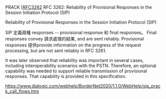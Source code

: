 
PRACK [<a href="http://tools.ietf.org/html/rfc3262">RFC3262</a>
RFC 3262: Reliability of Provisional Responses in the Session Initiation Protocol (SIP)

Reliability of Provisional Responses in the Session Initiation Protocol (SIP)

SIP 定義兩種 responses -- provisional response 和 final responses。
   Final responses convey 請求處理的結果, and are
   sent reliably.  Provisional responses 提供provide information on the
   progress of the request processing, but are not sent reliably in RFC
   3261.

   It was later observed that reliability was important in several
   cases, including interoperability scenarios with the PSTN.
   Therefore, an optional capability was needed to support reliable
   transmission of provisional responses.  That capability is provided
   in this specification.

https://www.dialogic.com/webhelp/BorderNet2020/1.1.0/WebHelp/sip_prack_call_flows.htm
